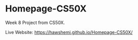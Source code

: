 # Homepage-CS50X
Week 8 Project from CS50X.

Live Website: https://hawshemi.github.io/Homepage-CS50X/
